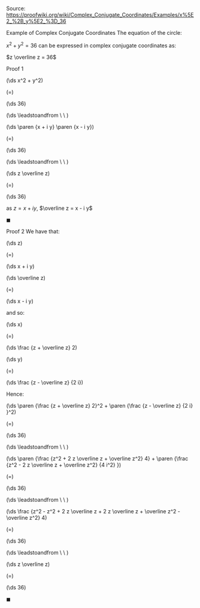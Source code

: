 # 

Source: https://proofwiki.org/wiki/Complex_Conjugate_Coordinates/Examples/x%5E2_%2B_y%5E2_%3D_36

Example of Complex Conjugate Coordinates
The equation of the circle:

$x^2 + y^2 = 36$
can be expressed in complex conjugate coordinates as:

$z \overline z = 36$


Proof 1













\(\ds x^2 + y^2\)

\(=\)







\(\ds 36\)














\(\ds \leadstoandfrom \ \ \)





\(\ds \paren {x + i y} \paren {x - i y}\)

\(=\)







\(\ds 36\)














\(\ds \leadstoandfrom \ \ \)





\(\ds z \overline z\)

\(=\)







\(\ds 36\)





as $z = x + i y$, $\overline z = x - i y$



$\blacksquare$


Proof 2
We have that:














\(\ds z\)

\(=\)







\(\ds x + i y\)




















\(\ds \overline z\)

\(=\)







\(\ds x - i y\)









and so:














\(\ds x\)

\(=\)







\(\ds \frac {z + \overline z} 2\)




















\(\ds y\)

\(=\)







\(\ds \frac {z - \overline z} {2 i}\)










Hence:














\(\ds \paren {\frac {z + \overline z} 2}^2 + \paren {\frac {z - \overline z} {2 i} }^2\)

\(=\)







\(\ds 36\)














\(\ds \leadstoandfrom \ \ \)





\(\ds \paren {\frac {z^2 + 2 z \overline z + \overline z^2} 4} + \paren {\frac {z^2 - 2 z \overline z + \overline z^2} {4 i^2} }\)

\(=\)







\(\ds 36\)














\(\ds \leadstoandfrom \ \ \)





\(\ds \frac {z^2 - z^2 + 2 z \overline z + 2 z \overline z + \overline z^2 - \overline z^2} 4\)

\(=\)







\(\ds 36\)














\(\ds \leadstoandfrom \ \ \)





\(\ds z \overline z\)

\(=\)







\(\ds 36\)









$\blacksquare$





